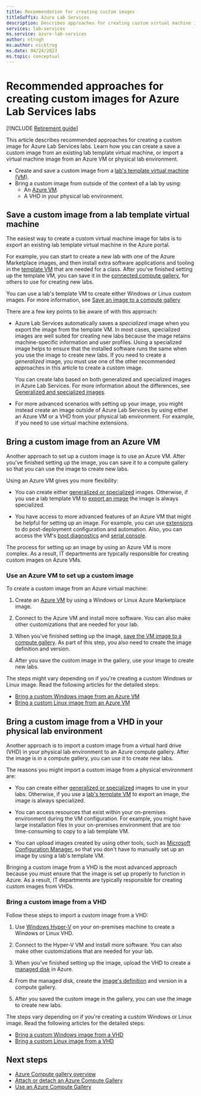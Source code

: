 ```yaml
---
title: Recommendation for creating custom images
titleSuffix: Azure Lab Services
description: Describes approaches for creating custom virtual machine images for labs in Azure Lab Services.
services: lab-services
ms.service: azure-lab-services
author: ntrogh
ms.author: nicktrog
ms.date: 04/24/2023
ms.topic: conceptual
---
```


# Recommended approaches for creating custom images for Azure Lab Services labs

[!INCLUDE [Retirement guide](./includes/retirement-banner.md)]

This article describes recommended approaches for creating a custom image for Azure Lab Services labs. Learn how you can create a save a custom image from an existing lab template virtual machine, or import a virtual machine image from an Azure VM or physical lab environment.

-   Create and save a custom image from a [lab's template virtual machine (VM)](how-to-create-manage-template.md).
-   Bring a custom image from outside of the context of a lab by using:
    - An [Azure VM](https://azure.microsoft.com/services/virtual-machines/).
    - A VHD in your physical lab environment.

## Save a custom image from a lab template virtual machine

The easiest way to create a custom virtual machine image for labs is to export an existing lab template virtual machine in the Azure portal.

For example, you can start to create a new lab with one of the Azure Marketplace images, and then install extra software applications and tooling in the [template VM](./how-to-create-manage-template.md) that are needed for a class. After you've finished setting up the template VM, you can save it in the [connected compute gallery](how-to-attach-detach-shared-image-gallery.md), for others to use for creating new labs.

You can use a lab's template VM to create either Windows or Linux custom images. For more information, see [Save an image to a compute gallery](how-to-use-shared-image-gallery.md#save-an-image-to-a-compute-gallery)

There are a few key points to be aware of with this approach:

- Azure Lab Services automatically saves a *specialized* image when you export the image from the template VM. In most cases, specialized images are well suited for creating new labs because the image retains machine-specific information and user profiles. Using a specialized image helps to ensure that the installed software runs the same when you use the image to create new labs. If you need to create a *generalized* image, you must use one of the other recommended approaches in this article to create a custom image.

    You can create labs based on both generalized and specialized images in Azure Lab Services. For more information about the differences, see [Generalized and specialized images](/azure/virtual-machines/shared-image-galleries#generalized-and-specialized-images).

- For more advanced scenarios with setting up your image, you might instead create an image outside of Azure Lab Services by using either an Azure VM or a VHD from your physical lab environment. For example, if you need to use virtual machine extensions.

## Bring a custom image from an Azure VM

Another approach to set up a custom image is to use an Azure VM. After you've finished setting up the image, you can save it to a compute gallery so that you can use the image to create new labs.

Using an Azure VM gives you more flexibility:

- You can create either [generalized or specialized](/azure/virtual-machines/shared-image-galleries#generalized-and-specialized-images) images. Otherwise, if you use a lab template VM to [export an image](how-to-use-shared-image-gallery.md) the image is always specialized.

- You have access to more advanced features of an Azure VM that might be helpful for setting up an image. For example, you can use [extensions](/azure/virtual-machines/extensions/overview) to do post-deployment configuration and automation. Also, you can access the VM's [boot diagnostics](/azure/virtual-machines/boot-diagnostics) and [serial console](/troubleshoot/azure/virtual-machines/serial-console-overview).

The process for setting up an image by using an Azure VM is more complex. As a result, IT departments are typically responsible for creating custom images on Azure VMs.

### Use an Azure VM to set up a custom image

To create a custom image from an Azure virtual machine:

1. Create an [Azure VM](https://azure.microsoft.com/services/virtual-machines/) by using a Windows or Linux Azure Marketplace image.

1. Connect to the Azure VM and install more software. You can also make other customizations that are needed for your lab.

1. When you've finished setting up the image, [save the VM image to a compute gallery](/azure/virtual-machines/image-version). As part of this step, you also need to create the image definition and version.

1. After you save the custom image in the gallery, use your image to create new labs.

The steps might vary depending on if you're creating a custom Windows or Linux image. Read the following articles for the detailed steps:

-   [Bring a custom Windows image from an Azure VM](how-to-bring-custom-windows-image-azure-vm.md)
-   [Bring a custom Linux image from an Azure VM](how-to-bring-custom-linux-image-azure-vm.md)

## Bring a custom image from a VHD in your physical lab environment

Another approach is to import a custom image from a virtual hard drive (VHD) in your physical lab environment to an Azure compute gallery. After the image is in a compute gallery, you can use it to create new labs.

The reasons you might import a custom image from a physical environment are:

- You can create either [generalized or specialized](/azure/virtual-machines/shared-image-galleries#generalized-and-specialized-images) images to use in your labs. Otherwise, if you use a [lab's template VM](how-to-use-shared-image-gallery.md) to export an image, the image is always specialized.

- You can access resources that exist within your on-premises environment during the VM configuration. For example, you might have large installation files in your on-premises environment that are too time-consuming to copy to a lab template VM.

- You can upload images created by using other tools, such as [Microsoft Configuration Manager](/mem/configmgr/core/understand/introduction), so that you don't have to manually set up an image by using a lab's template VM.

Bringing a custom image from a VHD is the most advanced approach because you must ensure that the image is set up properly to function in Azure. As a result, IT departments are typically responsible for creating custom images from VHDs.

### Bring a custom image from a VHD

Follow these steps to import a custom image from a VHD:

1. Use [Windows Hyper-V](/virtualization/hyper-v-on-windows/about/) on your on-premises machine to create a Windows or Linux VHD.

1. Connect to the Hyper-V VM and install more software. You can also make other customizations that are needed for your lab.

1. When you've finished setting up the image, upload the VHD to create a [managed disk](/azure/virtual-machines/managed-disks-overview) in Azure.

1. From the managed disk, create the [image's definition](/azure/virtual-machines/shared-image-galleries#image-definitions) and version in a compute gallery.

1. After you saved the custom image in the gallery, you can use the image to create new labs.

The steps vary depending on if you're creating a custom Windows or Linux image. Read the following articles for the detailed steps:

-   [Bring a custom Windows image from a VHD](upload-custom-image-shared-image-gallery.md)
-   [Bring a custom Linux image from a VHD](how-to-bring-custom-linux-image-vhd.md)

## Next steps

* [Azure Compute gallery overview](/azure/virtual-machines/shared-image-galleries)
* [Attach or detach an Azure Compute Gallery](how-to-attach-detach-shared-image-gallery.md)
* [Use an Azure Compute Gallery](how-to-use-shared-image-gallery.md)
